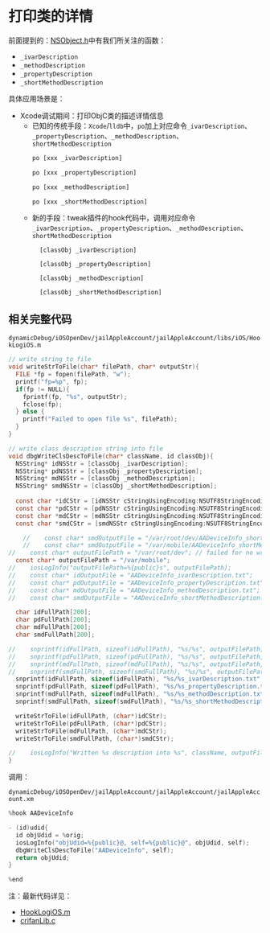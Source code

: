 # 打印类的详情

前面提到的：[NSObject.h](../../../objc_func_cls/nsobject/nsobject_h/README.md)中有我们所关注的函数：

* `_ivarDescription`
* `_methodDescription`
* `_propertyDescription`
* `_shortMethodDescription`

具体应用场景是：

* Xcode调试期间：打印ObjC类的描述详情信息
  * 已知的传统手段：`Xcode`/`lldb`中，`po`加上对应命令`_ivarDescription`、`_propertyDescription`、`_methodDescription`、`shortMethodDescription`
    ```bash
    po [xxx _ivarDescription]
    ```
    ```bash
    po [xxx _propertyDescription]
    ```
    ```bash
    po [xxx _methodDescription]
    ```
    ```bash
    po [xxx _shortMethodDescription]
    ```
  * 新的手段：tweak插件的hook代码中，调用对应命令 `_ivarDescription`、`_propertyDescription`、`_methodDescription`、`shortMethodDescription`
    ```objc
      [classObj _ivarDescription]

      [classObj _propertyDescription]

      [classObj _methodDescription]

      [classObj _shortMethodDescription]
    ```

## 相关完整代码

`dynamicDebug/iOSOpenDev/jailAppleAccount/jailAppleAccount/libs/iOS/HookLogiOS.m`

```c
// write string to file
void writeStrToFile(char* filePath, char* outputStr){
  FILE *fp = fopen(filePath, "w");
  printf("fp=%p", fp);
  if(fp != NULL){
    fprintf(fp, "%s", outputStr);
    fclose(fp);
  } else {
    printf("Failed to open file %s", filePath);
  }
}

// write class description string into file
void dbgWriteClsDescToFile(char* className, id classObj){
  NSString* idNSStr = [classObj _ivarDescription];
  NSString* pdNSStr = [classObj _propertyDescription];
  NSString* mdNSStr = [classObj _methodDescription];
  NSString* smdNSStr = [classObj _shortMethodDescription];
  
  const char *idCStr = [idNSStr cStringUsingEncoding:NSUTF8StringEncoding];
  const char *pdCStr = [pdNSStr cStringUsingEncoding:NSUTF8StringEncoding];
  const char *mdCStr = [mdNSStr cStringUsingEncoding:NSUTF8StringEncoding];
  const char *smdCStr = [smdNSStr cStringUsingEncoding:NSUTF8StringEncoding];

    //    const char* smdOutputFile = "/var/root/dev/AADeviceInfo_shortMethodDescription.txt";
    //    const char* smdOutputFile = "/var/mobile/AADeviceInfo_shortMethodDescription.txt";
//    const char* outputFilePath = "/var/root/dev"; // failed for no write access
  const char* outputFilePath = "/var/mobile";
//    iosLogInfo("outputFilePath=%{public}s", outputFilePath);
//    const char* idOutputFile = "AADeviceInfo_ivarDescription.txt";
//    const char* pdOutputFile = "AADeviceInfo_propertyDescription.txt";
//    const char* mdOutputFile = "AADeviceInfo_methodDescription.txt";
//    const char* smdOutputFile = "AADeviceInfo_shortMethodDescription.txt";

  char idFullPath[200];
  char pdFullPath[200];
  char mdFullPath[200];
  char smdFullPath[200];

//    snprintf(idFullPath, sizeof(idFullPath), "%s/%s", outputFilePath, idOutputFile);
//    snprintf(pdFullPath, sizeof(pdFullPath), "%s/%s", outputFilePath, pdOutputFile);
//    snprintf(mdFullPath, sizeof(mdFullPath), "%s/%s", outputFilePath, mdOutputFile);
//    snprintf(smdFullPath, sizeof(smdFullPath), "%s/%s", outputFilePath, smdOutputFile);
  snprintf(idFullPath, sizeof(idFullPath), "%s/%s_ivarDescription.txt", outputFilePath, className);
  snprintf(pdFullPath, sizeof(pdFullPath), "%s/%s_propertyDescription.txt", outputFilePath, className);
  snprintf(mdFullPath, sizeof(mdFullPath), "%s/%s_methodDescription.txt", outputFilePath, className);
  snprintf(smdFullPath, sizeof(smdFullPath), "%s/%s_shortMethodDescription.txt", outputFilePath, className);

  writeStrToFile(idFullPath, (char*)idCStr);
  writeStrToFile(pdFullPath, (char*)pdCStr);
  writeStrToFile(mdFullPath, (char*)mdCStr);
  writeStrToFile(smdFullPath, (char*)smdCStr);

//    iosLogInfo("Written %s description into %s", className, outputFilePath);
}
```

调用：

`dynamicDebug/iOSOpenDev/jailAppleAccount/jailAppleAccount/jailAppleAccount.xm`

```c
%hook AADeviceInfo

- (id)udid{
  id objUdid = %orig;
  iosLogInfo("objUdid=%{public}@, self=%{public}@", objUdid, self);
  dbgWriteClsDescToFile("AADeviceInfo", self);
  return objUdid;
}

%end
```

注：最新代码详见：

* [HookLogiOS.m](https://github.com/crifan/crifanLib/blob/master/iOS/HookLogiOS.m)
* [crifanLib.c](https://github.com/crifan/crifanLib/blob/master/c/crifanLib.c)
